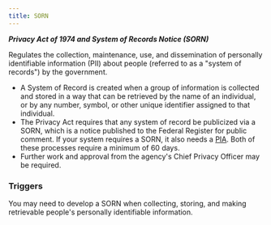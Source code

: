 ```yaml
---
title: SORN
---
```


***Privacy Act of 1974 and System of Records Notice (SORN)***

Regulates the collection, maintenance, use, and dissemination of personally identifiable information (PII) about people (referred to as a "system of records") by the government.

* A System of Record is created when a group of information is collected and stored in a way that can be retrieved by the name of an individual, or by any number, symbol, or other unique identifier assigned to that individual.
* The Privacy Act requires that any system of record be publicized via a SORN, which is a notice published to the Federal Register for public comment. If your system requires a SORN, it also needs a [PIA](../pia/). Both of these processes require a minimum of 60 days.
* Further work and approval from the agency's Chief Privacy Officer may be required.

### Triggers

You may need to develop a SORN when collecting, storing, and making retrievable people's personally identifiable information.
